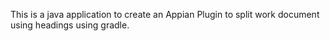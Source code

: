 This is a java application to create an Appian Plugin to split work document using headings using gradle.
